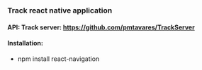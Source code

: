 ### Track react native application

#### API: Track server: https://github.com/pmtavares/TrackServer


#### Installation: 
* npm install react-navigation